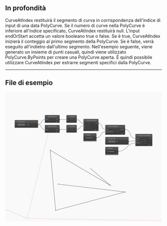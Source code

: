 ## In profondità
CurveAtIndex restituirà il segmento di curva in corrispondenza dell'indice di input di una data PolyCurve. Se il numero di curve nella PolyCurve è inferiore all'indice specificato, CurveAtIndex restituirà null. L'input endOrStart accetta un valore booleano true o false. Se è true, CurveAtIndex inizierà il conteggio al primo segmento della PolyCurve. Se è false, verrà eseguito all'indietro dall'ultimo segmento. Nell'esempio seguente, viene generato un insieme di punti casuali, quindi viene utilizzato PolyCurve.ByPoints per creare una PolyCurve aperta. È quindi possibile utilizzare CurveAtIndex per estrarre segmenti specifici dalla PolyCurve.
___
## File di esempio

![CurveAtIndex](./Autodesk.DesignScript.Geometry.PolyCurve.CurveAtIndex_img.jpg)

